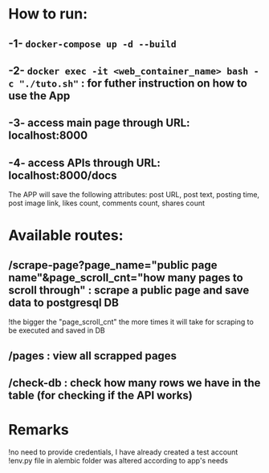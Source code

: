 #    How to run:

##    -1- `docker-compose up -d --build` 

##    -2- `docker exec -it <web_container_name> bash -c "./tuto.sh"` : for futher instruction on how to use the App

##    -3- access main page through URL: localhost:8000

##    -4- access APIs through URL: localhost:8000/docs

The APP will save the following attributes: post URL, post text, posting time, post image link, likes count, comments count, shares count

# Available routes:

## /scrape-page?page_name="public page name"&page_scroll_cnt="how many pages to scroll through" : scrape a public page and save data to postgresql DB

!the bigger the "page_scroll_cnt" the more times it will take for scraping to be executed and saved in DB

## /pages : view all scrapped pages

## /check-db : check how many rows we have in the table (for checking if the API works)

# Remarks
!no need to provide credentials, I have already created a test account
!env.py file in alembic folder was altered according to app's needs